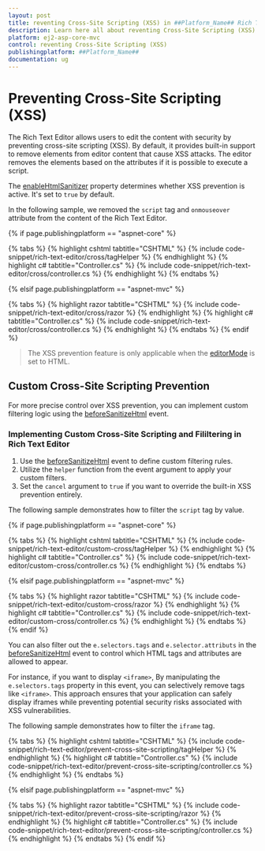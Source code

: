 ```yaml
---
layout: post
title: reventing Cross-Site Scripting (XSS) in ##Platform_Name## Rich Text Editor Control
description: Learn here all about reventing Cross-Site Scripting (XSS) in Syncfusion ##Platform_Name## Rich Text Editor control of Syncfusion Essential JS 2 and more.
platform: ej2-asp-core-mvc
control: reventing Cross-Site Scripting (XSS)
publishingplatform: ##Platform_Name##
documentation: ug
---
```


# Preventing Cross-Site Scripting (XSS)

The Rich Text Editor allows users to edit the content with security by preventing cross-site scripting (XSS). By default, it provides built-in support to remove elements from editor content that cause XSS attacks. The editor removes the elements based on the attributes if it is possible to execute a script.

The [enableHtmlSanitizer](https://help.syncfusion.com/cr/aspnetcore-js2/syncfusion.ej2.richtexteditor.richtexteditor.html#Syncfusion_EJ2_RichTextEditor_RichTextEditor_EnableHtmlSanitizer) property determines whether XSS prevention is active. It's set to `true` by default.

In the following sample, we removed the `script` tag and `onmouseover` attribute from the content of the Rich Text Editor.

{% if page.publishingplatform == "aspnet-core" %}

{% tabs %}
{% highlight cshtml tabtitle="CSHTML" %}
{% include code-snippet/rich-text-editor/cross/tagHelper %}
{% endhighlight %}
{% highlight c# tabtitle="Controller.cs" %}
{% include code-snippet/rich-text-editor/cross/controller.cs %}
{% endhighlight %}
{% endtabs %}

{% elsif page.publishingplatform == "aspnet-mvc" %}

{% tabs %}
{% highlight razor tabtitle="CSHTML" %}
{% include code-snippet/rich-text-editor/cross/razor %}
{% endhighlight %}
{% highlight c# tabtitle="Controller.cs" %}
{% include code-snippet/rich-text-editor/cross/controller.cs %}
{% endhighlight %}
{% endtabs %}
{% endif %}


> The XSS prevention feature is only applicable when the [editorMode](https://help.syncfusion.com/cr/aspnetcore-js2/Syncfusion.EJ2.RichTextEditor.RichTextEditorBuilder.html#Syncfusion_EJ2_RichTextEditor_RichTextEditorBuilder_EditorMode_Syncfusion_EJ2_RichTextEditor_EditorMode_) is set to HTML.


## Custom Cross-Site Scripting Prevention

For more precise control over XSS prevention, you can implement custom filtering logic using the [beforeSanitizeHtml](https://help.syncfusion.com/cr/aspnetcore-js2/Syncfusion.EJ2.RichTextEditor.RichTextEditor.html#Syncfusion_EJ2_RichTextEditor_RichTextEditor_BeforeSanitizeHtml) event.

### Implementing Custom Cross-Site Scripting and Fililtering in Rich Text Editor

1. Use the [beforeSanitizeHtml](https://help.syncfusion.com/cr/aspnetcore-js2/Syncfusion.EJ2.RichTextEditor.RichTextEditor.html#Syncfusion_EJ2_RichTextEditor_RichTextEditor_BeforeSanitizeHtml) event to define custom filtering rules.
2. Utilize the `helper` function from the event argument to apply your custom filters.
3. Set the `cancel` argument to `true` if you want to override the built-in XSS prevention entirely.

The following sample demonstrates how to filter the `script` tag by value.

{% if page.publishingplatform == "aspnet-core" %}

{% tabs %}
{% highlight cshtml tabtitle="CSHTML" %}
{% include code-snippet/rich-text-editor/custom-cross/tagHelper %}
{% endhighlight %}
{% highlight c# tabtitle="Controller.cs" %}
{% include code-snippet/rich-text-editor/custom-cross/controller.cs %}
{% endhighlight %}
{% endtabs %}

{% elsif page.publishingplatform == "aspnet-mvc" %}

{% tabs %}
{% highlight razor tabtitle="CSHTML" %}
{% include code-snippet/rich-text-editor/custom-cross/razor %}
{% endhighlight %}
{% highlight c# tabtitle="Controller.cs" %}
{% include code-snippet/rich-text-editor/custom-cross/controller.cs %}
{% endhighlight %}
{% endtabs %}
{% endif %}

You can also filter out the `e.selectors.tags` and `e.selector.attributs` in the [beforeSanitizeHtml](https://help.syncfusion.com/cr/aspnetcore-js2/Syncfusion.EJ2.RichTextEditor.RichTextEditor.html#Syncfusion_EJ2_RichTextEditor_RichTextEditor_BeforeSanitizeHtml) event to control which HTML tags and attributes are allowed to appear. 

For instance, if you want to display `<iframe>`, By manipulating the `e.selectors.tags` property in this event, you can selectively remove tags like `<iframe>`. This approach ensures that your application can safely display iframes while preventing potential security risks associated with XSS vulnerabilities.

The following sample demonstrates how to filter the `iframe` tag.

{% tabs %}
{% highlight cshtml tabtitle="CSHTML" %}
{% include code-snippet/rich-text-editor/prevent-cross-site-scripting/tagHelper %}
{% endhighlight %}
{% highlight c# tabtitle="Controller.cs" %}
{% include code-snippet/rich-text-editor/prevent-cross-site-scripting/controller.cs %}
{% endhighlight %}
{% endtabs %}

{% elsif page.publishingplatform == "aspnet-mvc" %}

{% tabs %}
{% highlight razor tabtitle="CSHTML" %}
{% include code-snippet/rich-text-editor/prevent-cross-site-scripting/razor %}
{% endhighlight %}
{% highlight c# tabtitle="Controller.cs" %}
{% include code-snippet/rich-text-editor/prevent-cross-site-scripting/controller.cs %}
{% endhighlight %}
{% endtabs %}
{% endif %}